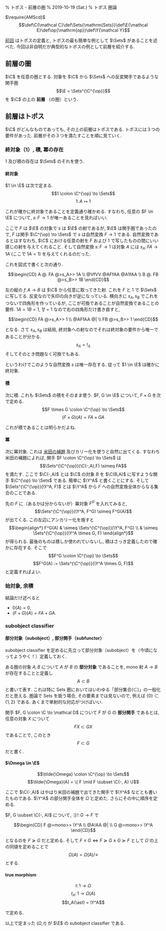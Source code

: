 % トポス - 前層の圏
% 2019-10-19 (Sat.)
% トポス 圏論

$\require{AMScd}$
$$\def\C{\mathcal C}\def\Sets{\mathrm{Sets}}\def\E{\mathcal E}\def\op{\mathrm{op}}\def\Y{\mathcal Y}$$

[前回](topos-01.html) はトポスの定義と, トポスの最も簡単な例として $\Sets$ があることを述べた.
今回は非自明だが典型的なトポスの例として前層を紹介する.

## 前層の圏

$\C$ を任意の圏とする.
対象を $\C$ から $\Sets$ への反変関手であるような関手圏
$$\E = \Sets^{\C^{\op}}$$
を $\C$ の上の **前層** （の圏）という.

## 前層はトポス

$\C$ がどんなものであっても, その上の前層はトポスである.
トポスには３つの要件があった.
前層がその３つを満たすことを順に見ていく.

### 終対象（$1$）, 積, 冪の存在

$1$ 及び積の存在は $\Sets$ のそれを使う.

#### 終対象

$1 \in \E$ は次で定まる.
$$1 \colon \C^{\op} \to \Sets$$
$$1 \colon A \mapsto 1$$

これが確かに終対象であることを定義通り確かめる.
すなわち, 任意の $F \in \E$ について, $s \colon F \to 1$ が唯一あることを見ればいい.

ここで $F$ は $\E$ の対象で $s$ は $\E$ の射であるが, $\E$ は関手圏であったので,
$F$ は関手 $\C^{\op} \to \Sets$ で $s$ は自然変換 $F \to 1$ である.
自然変換であるとはすなわち, $\C$ における任意の射を $F$ および $1$ で写したものの間にいい感じの射を与えてくれること.
そして自然変換 $s \colon F \to 1$ は対象 $A$ には $s_A \colon FA \to 1A$ (ここで $1A=1$) を与えてくれるのだった.

これを図式で書くと次の通り.

$$\begin{CD}
A        @.   FA      @>s_A>>  1A       \\
@VfVV         @AFfAA           @A1fAA   \\
B        @.   FB      @>s_B>>  1B
\end{CD}$$

左の縦の $f \colon A \to B$ は $\C$ から任意に取ってきた射.
これを $F$ と $1$ で $\Sets$ に写してる.
反変なので矢印の向きが逆になっている.
横向きに $s_A, s_B$ でこれをつないで四角形を作っているが, ここが可換であることが自然変換であることの要件.
$1A=1B=1$, $1f=1$ なので右の四角形だけ書き直すと,

$$\begin{CD}
FA      @>s_A>>  1    \\
@AFfAA           @|   \\
FB      @>s_B>>  1
\end{CD}$$

となる. さて $s_A, s_B$ は結局, 終対象への射なのでそれは終対象の要件から唯一であることが分かる.
$$s_A = !_A$$
そしてそのとき問題なく可換でもある.

というわけでこのような自然変換 $s$ は唯一存在する.
従って $1 \in \E$ は確かに終対象.

#### 積

次に積.
これも $\Sets$ の積をそのまま使う.
$F, G \in \E$ について, $F \times G$ を次で定める.
$$F \times G \colon \C^{\op} \to \Sets$$
$$(F \times G)(A) = FA \times GA$$

これが積であることは明らかだよね.

#### 冪

次に冪対象.
これは [米田の補題](Yoneda.html) 及びカリー化を使うと自然に出てくる.
すなわち米田の補題によれば,
関手 $F \colon \C^{\op} \to \Sets$ は
$$\Sets^{\C^{\op}}(\C(-,A),F) \simeq FA$$
を満たす.
ここで $\C(-,A)$ とは $\C$ の対象 $B$ を $\C(B,A)$ に写すような関手
$\C^{\op} \to \Sets$
である.
簡単に $\Y^A$ と書くことにする.
そして
$\Sets^{\C^{\op}}(\Y^A, F)$
とは
$\Y^A$ から $F$ への自然変換全体からなる集合のことである.

先の $F$ に（あるかは分からないが）冪対象 $F^G$ を入れてみると,
$$\Sets^{\C^{\op}}(\Y^A, F^G) \simeq F^G(A)$$
が出てくる.
この左辺にアンカリー化を施すと
$$\begin{align*}
F^G(A)
& \simeq \Sets^{\C^{\op}}(\Y^A, F^G)  \\
& \simeq \Sets^{\C^{\op}}(\Y^A \times G, F)
\end{align*}$$
が得られる.
最後のものは積しか使われていないし, 積はさっき定義したので確かに存在する.
そこで
$$F^G \colon \C^{\op} \to \Sets$$
$$F^G(A) := \Sets^{\C^{\op}}(\Y^A \times G, F)$$
と定義すればよい.

### 始対象, 余積

結論だけ述べると

- $0(A) = 0$,
- $(F+G)(A) = FA + GA$.

### subobject classifier

#### 部分対象（subobject）, 部分関手（subfunctor）

subobject classifier を定めるに先立って部分対象（subobject）を（今頃になってようやく！）定義しておく.

ある圏の対象 $A,B$ について $A$ が $B$ の **部分対象** であることを,
mono 射 $A \to B$ が存在することと定義し
$$A \subset B$$
と書いて表す.
これは特に Sets 圏においてはいわゆる「部分集合$(\subset)$」の一般化だと思える.
圏論で Sets を扱う場合, その要素までは見ないので, 例えば
$\{0\} \subset \{1,2\}$
である.
あくまで単射的な対応がつけばいい.

関手 $F, G \colon \C \to \mathcal D$ について $F$ が $G$ の **部分関手** であるとは,
任意の対象 $X$ について
$$FX \subset GX$$
であることで, このとき
$$F \subset G$$
だと書く.

#### $\Omega \in \E$

$$\tilde{\Omega} \colon \C^{\op} \to \Sets$$
$$\tilde{\Omega}(A) = \{ F \mid F \subset \C(-, A) \}$$

ここで $\C(-,A)$ はやはり米田の補題で出てきた関手で $\Y^A$ などとも書いたものである.
$\Y^A$ の部分関手全体を $\tilde{\Omega}$ と定めた.
さらにその中に順序を定める.

$F, G \subset \C(-, A)$ について,
$\exists ! \colon G \to F$ で

$$\begin{CD}
F      @>mono>>  \Y^A    \\
@A!AA           @|   \\
G      @>mono>>  \Y^A
\end{CD}$$

となるのを $F \succeq G$ だと定める.
そして $F \equiv G \iff F \succeq G \land G \succeq F$ として
$\tilde{\Omega}$
の上の同値を定めることで
$$\Omega(A) = \tilde{\Omega}(A) / \!\equiv$$
とする.

#### true morphism

$$t \colon 1 \to \Omega$$
$$t_A \colon 1 \to \Omega(A)$$
$$t_A(\ast) = \Y^A$$

で定める.

以上で定まった $(\Omega, t)$ が $\E$ の subobject classifier である.
